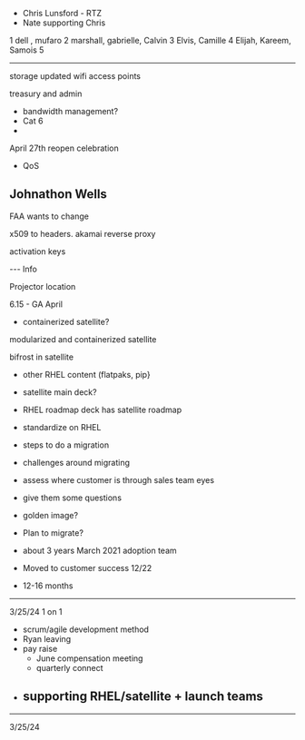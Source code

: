 - Chris Lunsford - RTZ
- Nate supporting Chris

1 dell , mufaro 
2 marshall, gabrielle, Calvin
3 Elvis, Camille
4 Elijah, Kareem, Samois
5 

----

storage
updated wifi access points


treasury and admin
- bandwidth management?
- Cat 6
- 
April 27th reopen celebration
- QoS


Johnathon Wells
- 


FAA wants to change 

x509 to headers. 
akamai reverse proxy 

activation keys 

--- Info 

Projector location

6.15 - GA April
- containerized satellite?

modularized and containerized satellite

bifrost in satellite
- other RHEL content (flatpaks, pip}
- satellite main deck? 

- RHEL roadmap deck has satellite roadmap

- standardize on RHEL 
- steps to do a migration 
- challenges around migrating
- assess where customer is through sales team eyes
 - give them some questions
 - golden image? 
 - Plan to migrate? 
 - about 3 years March 2021 adoption team
 - Moved to customer success 12/22
- 12-16 months

------
3/25/24 1 on 1
- scrum/agile development method
- Ryan leaving
- pay raise
    - June compensation meeting
    - quarterly connect
- supporting RHEL/satellite + launch teams
    - 

------
3/25/24
